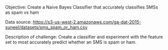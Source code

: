 Objective: Create a Naive Bayes Classifier that accurately classifies SMSs as spam vs ham

Data source: https://s3-us-west-2.amazonaws.com/ga-dat-2015-suneel/datasets/sms_spam_or_ham.csv

Description of challenge: Create a classifier and experiment with the feature set to most accurately predict whether an SMS is spam or ham.

